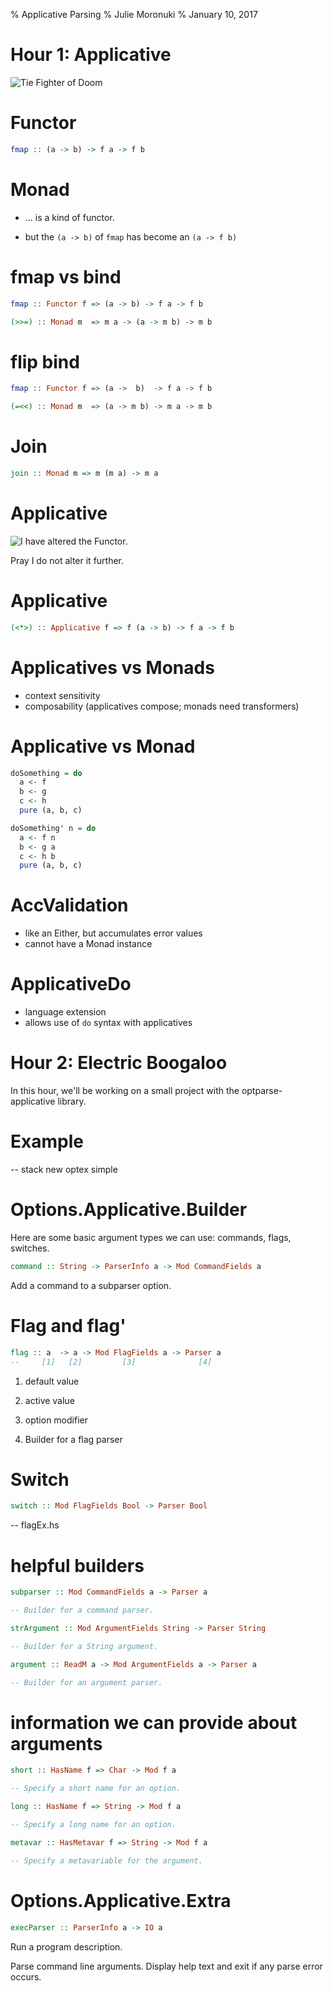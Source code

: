 % Applicative Parsing
% Julie Moronuki
% January 10, 2017

# Hour 1: Applicative

![Tie Fighter of Doom](vaders-tie-fighter.jpg)

# Functor

```haskell
fmap :: (a -> b) -> f a -> f b
```

# Monad

- ... is a kind of functor.

- but the `(a -> b)` of `fmap` has become an `(a -> f b)`

# fmap vs bind

```haskell
fmap :: Functor f => (a -> b) -> f a -> f b

(>>=) :: Monad m  => m a -> (a -> m b) -> m b
```

# flip bind

```haskell
fmap :: Functor f => (a ->  b)  -> f a -> f b

(=<<) :: Monad m  => (a -> m b) -> m a -> m b
```

# Join

```haskell
join :: Monad m => m (m a) -> m a
```

# Applicative  

![I have altered the Functor.](dog-vader.jpg)

Pray I do not alter it further.

# Applicative

```haskell
(<*>) :: Applicative f => f (a -> b) -> f a -> f b
```

# Applicatives vs Monads  

- context sensitivity
- composability (applicatives compose; monads need transformers)  

# Applicative vs Monad

```haskell
doSomething = do  
  a <- f  
  b <- g  
  c <- h  
  pure (a, b, c)  

doSomething' n = do  
  a <- f n  
  b <- g a  
  c <- h b  
  pure (a, b, c)  
```
# AccValidation

- like an Either, but accumulates error values
- cannot have a Monad instance

# ApplicativeDo

- language extension
- allows use of `do` syntax with applicatives


# Hour 2: Electric Boogaloo

In this hour, we'll be working on a small project with the optparse-applicative library.

# Example

-- stack new optex simple  


# Options.Applicative.Builder

Here are some basic argument types we can use: commands, flags, switches.

```haskell
command :: String -> ParserInfo a -> Mod CommandFields a
```
Add a command to a subparser option.

# Flag and flag'

```haskell
flag :: a  -> a -> Mod FlagFields a -> Parser a
--     [1]   [2]         [3]              [4]
```
1. default value  
  
2. active value  

3. option modifier  
  
4. Builder for a flag parser    

# Switch 

```haskell
switch :: Mod FlagFields Bool -> Parser Bool
```
-- flagEx.hs

# helpful builders

```haskell
subparser :: Mod CommandFields a -> Parser a  

-- Builder for a command parser.  

strArgument :: Mod ArgumentFields String -> Parser String  

-- Builder for a String argument.  

argument :: ReadM a -> Mod ArgumentFields a -> Parser a  

-- Builder for an argument parser.
```

# information we can provide about arguments

```haskell
short :: HasName f => Char -> Mod f a  

-- Specify a short name for an option.  

long :: HasName f => String -> Mod f a  

-- Specify a long name for an option.  

metavar :: HasMetavar f => String -> Mod f a  

-- Specify a metavariable for the argument.  
```

# Options.Applicative.Extra

```haskell
execParser :: ParserInfo a -> IO a
```
Run a program description.

Parse command line arguments. Display help text and exit if any parse error occurs.